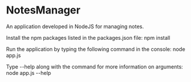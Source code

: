 # NotesManager
An application developed in NodeJS for managing notes.

Install the npm packages listed in the packages.json file:
npm install

Run the application by typing the following command in the console: 
node app.js 

Type --help along with the command for more information on arguments:
node app.js --help
